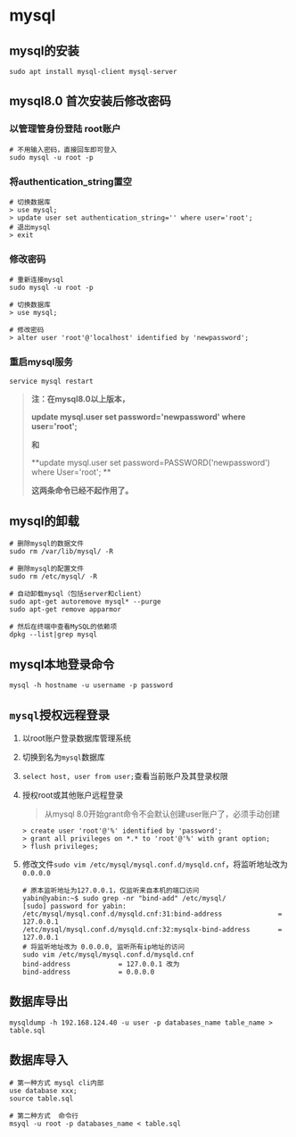 # mysql

## mysql的安装

```
sudo apt install mysql-client mysql-server
```

## mysql8.0 首次安装后修改密码

### 以管理管身份登陆 root账户

```
# 不用输入密码，直接回车即可登入
sudo mysql -u root -p 
```

### 将authentication_string置空

```
# 切换数据库
> use mysql; 
> update user set authentication_string='' where user='root';
# 退出mysql
> exit
```

### 修改密码

```
# 重新连接mysql
sudo mysql -u root -p 

# 切换数据库
> use mysql; 

# 修改密码
> alter user 'root'@'localhost' identified by 'newpassword';
```
### 重启mysql服务

`service mysql restart`

>**注：在mysql8.0以上版本，**
>
> **update mysql.user set password='newpassword' where user='root';**
>
> **和**
>
> **update mysql.user set password=PASSWORD('newpassword') where User='root'; **
>
>**这两条命令已经不起作用了。**

## mysql的卸载

```
# 删除mysql的数据文件
sudo rm /var/lib/mysql/ -R

# 删除mysql的配置文件
sudo rm /etc/mysql/ -R

# 自动卸载mysql（包括server和client）
sudo apt-get autoremove mysql* --purge
sudo apt-get remove apparmor

# 然后在终端中查看MySQL的依赖项
dpkg --list|grep mysql
```

## mysql本地登录命令

```
mysql -h hostname -u username -p password
```

## `mysql`授权远程登录

1. 以root账户登录数据库管理系统

2. 切换到名为`mysql`数据库

3. `select host, user from user;`查看当前账户及其登录权限

4. 授权root或其他账户远程登录

    > 从mysql 8.0开始grant命令不会默认创建user账户了，必须手动创建

    ```
    > create user 'root'@'%' identified by 'password';
    > grant all privileges on *.* to 'root'@'%' with grant option;
    > flush privileges;
    ```

5. 修改文件`sudo vim /etc/mysql/mysql.conf.d/mysqld.cnf`，将监听地址改为`0.0.0.0`

    ```
    # 原本监听地址为127.0.0.1，仅监听来自本机的端口访问
    yabin@yabin:~$ sudo grep -nr "bind-add" /etc/mysql/
    [sudo] password for yabin:
    /etc/mysql/mysql.conf.d/mysqld.cnf:31:bind-address              = 127.0.0.1
    /etc/mysql/mysql.conf.d/mysqld.cnf:32:mysqlx-bind-address       = 127.0.0.1
    # 将监听地址改为 0.0.0.0, 监听所有ip地址的访问
    sudo vim /etc/mysql/mysql.conf.d/mysqld.cnf
    bind-address            = 127.0.0.1 改为
    bind-address            = 0.0.0.0
    ```



## 数据库导出

```
mysqldump -h 192.168.124.40 -u user -p databases_name table_name > table.sql
```

## 数据库导入

```
# 第一种方式 mysql cli内部
use database xxx;
source table.sql

# 第二种方式  命令行
msyql -u root -p databases_name < table.sql
```

